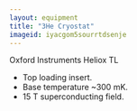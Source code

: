 ```yaml
---
layout: equipment
title: "3He Cryostat"
imageid: iyacgom5sourrtdsenje
---
```


Oxford Instruments Heliox TL

- Top loading  insert. 
- Base temperature ~300 mK.
- 15 T superconducting field.

